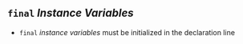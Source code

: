 ## `final` *Instance Variables*
* `final` *instance variables* must be initialized in the declaration line

